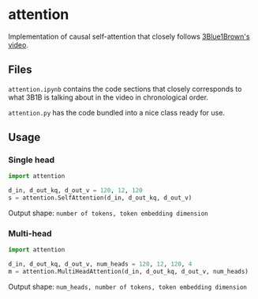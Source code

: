 # attention

Implementation of causal self-attention that closely follows [3Blue1Brown's video](https://youtu.be/eMlx5fFNoYc?si=sMv_A4gNVFOWIkso).

## Files

`attention.ipynb` contains the code sections that closely corresponds to what 3B1B is talking about in the video in chronological order.

`attention.py` has the code bundled into a nice class ready for use.

## Usage

### Single head

```python
import attention

d_in, d_out_kq, d_out_v = 120, 12, 120
s = attention.SelfAttention(d_in, d_out_kq, d_out_v)
```

Output shape: `number of tokens, token embedding dimension`

### Multi-head

```python
import attention

d_in, d_out_kq, d_out_v, num_heads = 120, 12, 120, 4
m = attention.MultiHeadAttention(d_in, d_out_kq, d_out_v, num_heads)
```

Output shape: `num_heads, number of tokens, token embedding dimension`

